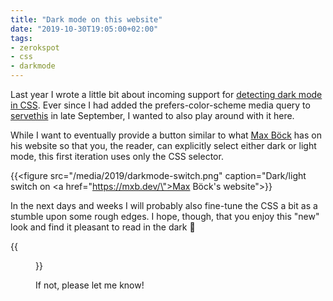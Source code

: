 ```yaml
---
title: "Dark mode on this website"
date: "2019-10-30T19:05:00+02:00"
tags:
- zerokspot
- css
- darkmode
---
```


Last year I wrote a little bit about incoming support for [detecting
dark mode in CSS][d]. Ever since I had added the prefers-color-scheme
media query to [servethis][s] in late September, I wanted to also play
around with it here.

While I want to eventually provide a button similar to what [Max
Böck][m] has on his website so that you, the reader, can explicitly
select either dark or light mode, this first iteration uses only the
CSS selector.

{{<figure src="/media/2019/darkmode-switch.png" caption="Dark/light switch on <a href=\"https://mxb.dev/\">Max Böck's website</a>">}}

In the next days and weeks I will probably also fine-tune the CSS a
bit as a stumble upon some rough edges. I hope, though, that you enjoy
this "new" look and find it pleasant to read in the dark 🙂

{{<figure src="/media/2019/darkmode-and-lightmode.png" caption="Dark and light mode side-by-side">}}

If not, please let me know!


[d]: https://zerokspot.com/weblog/2018/10/29/dark-mode-on-websites/
[s]: https://github.com/zerok/servethis/commit/3d8964768d11b87ddb32bc5cd15644f5bfd251e8
[m]: https://mxb.dev/
